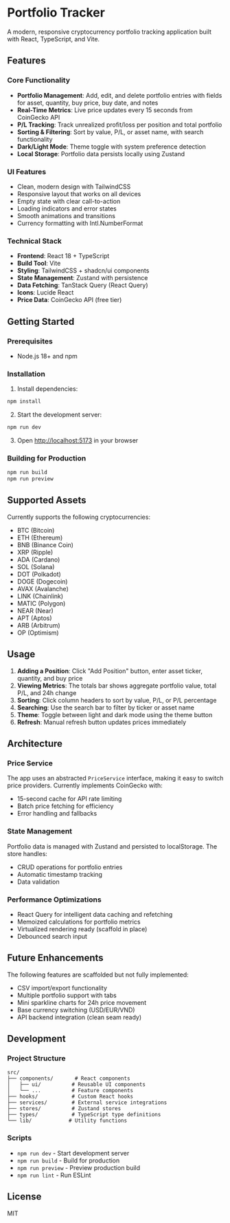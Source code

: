 # Portfolio Tracker

A modern, responsive cryptocurrency portfolio tracking application built with React, TypeScript, and Vite.

## Features

### Core Functionality
- **Portfolio Management**: Add, edit, and delete portfolio entries with fields for asset, quantity, buy price, buy date, and notes
- **Real-Time Metrics**: Live price updates every 15 seconds from CoinGecko API
- **P/L Tracking**: Track unrealized profit/loss per position and total portfolio
- **Sorting & Filtering**: Sort by value, P/L, or asset name, with search functionality
- **Dark/Light Mode**: Theme toggle with system preference detection
- **Local Storage**: Portfolio data persists locally using Zustand

### UI Features
- Clean, modern design with TailwindCSS
- Responsive layout that works on all devices
- Empty state with clear call-to-action
- Loading indicators and error states
- Smooth animations and transitions
- Currency formatting with Intl.NumberFormat

### Technical Stack
- **Frontend**: React 18 + TypeScript
- **Build Tool**: Vite
- **Styling**: TailwindCSS + shadcn/ui components
- **State Management**: Zustand with persistence
- **Data Fetching**: TanStack Query (React Query)
- **Icons**: Lucide React
- **Price Data**: CoinGecko API (free tier)

## Getting Started

### Prerequisites
- Node.js 18+ and npm

### Installation

1. Install dependencies:
```bash
npm install
```

2. Start the development server:
```bash
npm run dev
```

3. Open [http://localhost:5173](http://localhost:5173) in your browser

### Building for Production

```bash
npm run build
npm run preview
```

## Supported Assets

Currently supports the following cryptocurrencies:
- BTC (Bitcoin)
- ETH (Ethereum)
- BNB (Binance Coin)
- XRP (Ripple)
- ADA (Cardano)
- SOL (Solana)
- DOT (Polkadot)
- DOGE (Dogecoin)
- AVAX (Avalanche)
- LINK (Chainlink)
- MATIC (Polygon)
- NEAR (Near)
- APT (Aptos)
- ARB (Arbitrum)
- OP (Optimism)

## Usage

1. **Adding a Position**: Click "Add Position" button, enter asset ticker, quantity, and buy price
2. **Viewing Metrics**: The totals bar shows aggregate portfolio value, total P/L, and 24h change
3. **Sorting**: Click column headers to sort by value, P/L, or P/L percentage
4. **Searching**: Use the search bar to filter by ticker or asset name
5. **Theme**: Toggle between light and dark mode using the theme button
6. **Refresh**: Manual refresh button updates prices immediately

## Architecture

### Price Service
The app uses an abstracted `PriceService` interface, making it easy to switch price providers. Currently implements CoinGecko with:
- 15-second cache for API rate limiting
- Batch price fetching for efficiency
- Error handling and fallbacks

### State Management
Portfolio data is managed with Zustand and persisted to localStorage. The store handles:
- CRUD operations for portfolio entries
- Automatic timestamp tracking
- Data validation

### Performance Optimizations
- React Query for intelligent data caching and refetching
- Memoized calculations for portfolio metrics
- Virtualized rendering ready (scaffold in place)
- Debounced search input

## Future Enhancements

The following features are scaffolded but not fully implemented:
- CSV import/export functionality
- Multiple portfolio support with tabs
- Mini sparkline charts for 24h price movement
- Base currency switching (USD/EUR/VND)
- API backend integration (clean seam ready)

## Development

### Project Structure
```
src/
├── components/       # React components
│   ├── ui/          # Reusable UI components
│   └── ...          # Feature components
├── hooks/           # Custom React hooks
├── services/        # External service integrations
├── stores/          # Zustand stores
├── types/           # TypeScript type definitions
└── lib/            # Utility functions
```

### Scripts
- `npm run dev` - Start development server
- `npm run build` - Build for production
- `npm run preview` - Preview production build
- `npm run lint` - Run ESLint

## License

MIT
